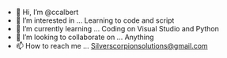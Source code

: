 - 👋 Hi, I’m @ccalbert
- 👀 I’m interested in ... Learning to code and script
- 🌱 I’m currently learning ... Coding on Visual Studio and Python
- 💞️ I’m looking to collaborate on ... Anything
- 📫 How to reach me ... Silverscorpionsolutions@gmail.com

<!---
ccalbert/ccalbert is a ✨ special ✨ repository because its `README.md` (this file) appears on your GitHub profile.
You can click the Preview link to take a look at your changes.
--->
